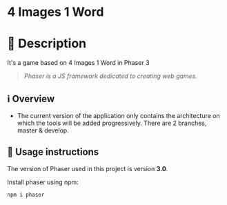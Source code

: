 # 4 Images 1 Word

# 📄 Description

It's a game based on 4 Images 1 Word in Phaser 3

> *Phaser is a JS framework dedicated to creating web games.*


## ℹ️ Overview

- The current version of the application only contains the architecture on which the tools will be added progressively. There are 2 branches, master & develop.


## 🚀 Usage instructions

The version of Phaser used in this project is version **3.0**.

Install phaser using npm:

```
npm i phaser
```
